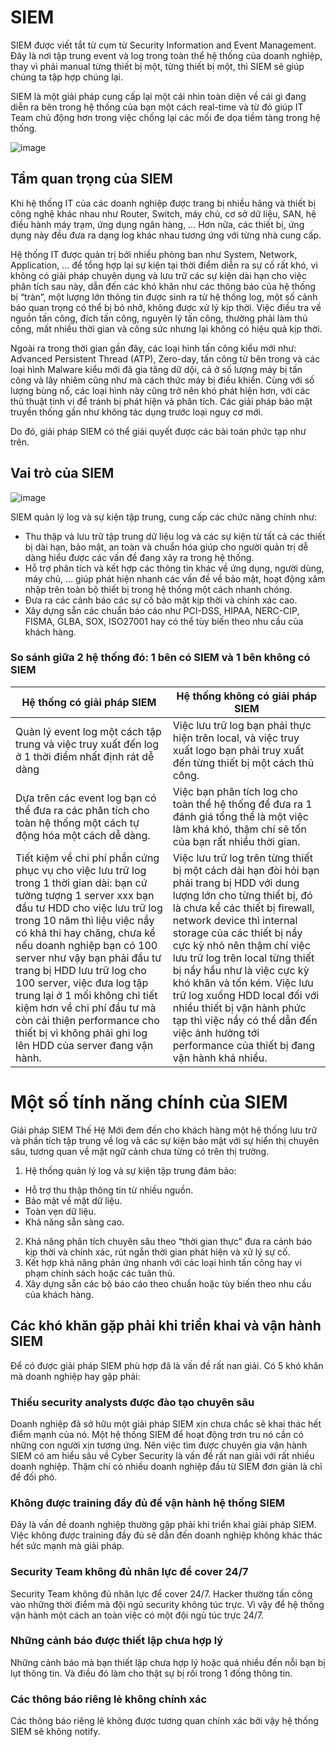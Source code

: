 # SIEM

SIEM được viết tắt từ cụm từ Security Information and Event Management. Đây là nơi tập trung event và log trong toàn thể hệ thống của doanh nghiệp, thay vì phải manual từng thiết bị một, từng thiết bị một, thì SIEM sẽ giúp chúng ta tập hợp chúng lại.

SIEM là một giải pháp cung cấp lại một cái nhìn toàn diện về cái gì đang diễn ra bên trong hệ thống của bạn một cách real-time và từ đó giúp IT Team chủ động hơn trong việc chống lại các mối đe dọa tiềm tàng trong hệ thống.

![image](https://user-images.githubusercontent.com/111716161/193772375-20bcc4f9-a588-4bbe-a771-031ee7d72b7b.png)

## Tầm quan trọng của SIEM

Khi hệ thống IT của các doanh nghiệp được trang bị nhiều hãng và thiết bị công nghệ khác nhau như Router, Switch, máy chủ, cơ sở dữ liệu, SAN, hệ điều hành máy trạm, ứng dụng ngân hàng, … Hơn nữa, các thiết bị, ứng dụng này đều đưa ra dạng log khác nhau tương ứng với từng nhà cung cấp.

Hệ thống IT được quản trị bởi nhiều phòng ban như System, Network, Application, … để tổng hợp lại sự kiện tại thời điểm diễn ra sự cố rất khó, vì không có giải pháp chuyên dụng và lưu trữ các sự kiện dài hạn cho việc phân tích sau này, dẫn đến các khó khăn như các thông báo của hệ thống bị “tràn”, một lượng lớn thông tin được sinh ra từ hệ thống log, một số cảnh báo quan trọng có thể bị bỏ nhỡ, không được xử lý kịp thời. Việc điều tra về nguồn tấn công, đích tấn công, nguyên lý tấn công, thường phải làm thủ công, mất nhiều thời gian và công sức nhưng lại không có hiệu quả kịp thời.

Ngoài ra trong thời gian gần đây, các loại hình tấn công kiểu mới như: Advanced Persistent Thread (ATP), Zero-day, tấn công từ bên trong và các loại hình Malware kiểu mới đã gia tăng dữ dội, cả ở số lượng máy bị tấn công và lây nhiêm cũng như mà cách thức máy bị điều khiển. Cùng với số lượng bùng nổ, các loại hình này cũng trở nên khó phát hiện hơn, với các thủ thuật tinh vi để tránh bị phát hiện và phân tích. Các giải pháp bảo mật truyền thống gần như không tác dụng trước loại nguy cơ mới.

Do đó, giải pháp SIEM có thể giải quyết được các bài toán phức tạp như trên.

## Vai trò của SIEM

![image](https://user-images.githubusercontent.com/111716161/193769141-eeed977e-1c8b-4bbb-b23b-9fe86a426ef4.png)

SIEM quản lý log và sự kiện tập trung, cung cấp các chức năng chính như:

- Thu thập và lưu trữ tập trung dữ liệu log và các sự kiện từ tất cả các thiết bị dài hạn, bảo mật, an toàn và chuẩn hóa giúp cho người quản trị dễ dàng hiểu được các vấn đề đang xảy ra trong hệ thống.
- Hỗ trợ phân tích và kết hợp các thông tin khác về ứng dụng, người dùng, máy chủ, … giúp phát hiện nhanh các vấn đề về bảo mật, hoạt động xâm nhập trên toàn bộ thiết bị trong hệ thống một cách nhanh chóng.
- Đưa ra các cảnh báo các sự cố bảo mật kịp thời và chính xác cao.
- Xây dựng sẵn các chuẩn báo cáo như PCI-DSS, HIPAA, NERC-CIP, FISMA, GLBA, SOX, ISO27001 hay có thể tùy biến theo nhu cầu của khách hàng.

### So sánh giữa 2 hệ thống đó: 1 bên có SIEM và 1 bên không có SIEM

| Hệ thống có giải pháp SIEM | Hệ thống không có giải pháp SIEM |
|---|---|
| Quản lý event log một cách tập trung và việc truy xuất đến log ở 1 thời điểm nhất định rát dễ dàng | Việc lưu trữ log bạn phải thực hiện trên local, và việc truy xuất logo bạn phải truy xuất đến từng thiết bị một cách thủ công. | 
| Dựa trên các event log bạn có thể đưa ra các phân tích cho toàn hệ thống một cách tự động hóa một cách dễ dàng. | Việc bạn phân tích log cho toàn thể hệ thống để đưa ra 1 đánh giá tổng thể là một việc làm khá khó, thậm chí sẽ tốn của bạn rất nhiều thời gian. |
| Tiết kiệm về chi phí phần cứng phục vụ cho việc lưu trữ log trong 1 thời gian dài: bạn cứ tưởng tượng 1 server xxx bạn đầu tư HDD cho việc lưu trữ log trong 10 năm thì liệu việc nầy có khả thi hay chăng, chưa kể nếu doanh nghiệp bạn có 100 server như vậy bạn phải đầu tư trang bị HDD lưu trữ log cho 100 server, việc đưa log tập trung lại ở 1 mối không chỉ tiết kiệm hơn về chi phí đầu tư mà còn cải thiện performance cho thiết bị vì không phải ghi log lên HDD của server đang vận hành. | Việc lưu trữ log trên từng thiết bị một cách dài hạn đòi hỏi bạn phải trang bị HDD với dung lượng lớn cho từng thiết bị, đó là chưa kể các thiết bị firewall, network device thì internal storage của các thiết bị nầy cực kỳ nhỏ nên thậm chí việc lưu trữ log trên local từng thiết bị nầy hầu như là việc cực kỳ khó khăn và tốn kém. Việc lưu trữ log xuống HDD local đối với nhiều thiết bị vận hành phức tạp thì việc nầy có thể dẫn đến việc ảnh hưởng tới performance của thiết bị đang vận hành khá nhiều.| 

# Một số tính năng chính của SIEM

Giải pháp SIEM Thế Hệ Mới đem đến cho khách hàng một hệ thống lưu trữ và phần tích tập trung về log và các sự kiện bảo mật với sự hiển thị chuyên sâu, tương quan về mặt ngữ cảnh chưa từng có trên thị trường.

1. Hệ thống quản lý log và sự kiện tập trung đảm bảo:
- Hỗ trợ thu thập thông tin từ nhiều nguồn.
- Bảo mật về mặt dữ liệu.
- Toàn vẹn dữ liệu.
- Khả năng sẵn sàng cao.
2. Khả năng phân tích chuyên sâu theo “thời gian thực” đưa ra cảnh báo kịp thời và chính xác, rút ngắn thời gian phát hiện và xử lý sự cố.
3. Kết hợp khả năng phản ứng nhanh với các loại hình tấn công hay vi phạm chính sách hoặc các tuân thủ.
4. Xây dựng sẵn các bộ báo cáo theo chuẩn hoặc tùy biến theo nhu cầu của khách hàng.

## Các khó khăn gặp phải khi triển khai và vận hành SIEM

Để có được giải pháp SIEM phù hợp đã là vấn đề rất nan giải. Có 5 khó khăn mà doanh nghiệp hay gặp phải:

### Thiếu security analysts được đào tạo chuyên sâu
Doanh nghiệp đã sở hữu một giải pháp SIEM xịn chưa chắc sẽ khai thác hết điểm mạnh của nó.  Một hệ thống SIEM để hoạt động trơn tru nó cần có những con người xịn tương ứng. Nên việc tìm được chuyên gia vận hành SIEM có am hiểu sâu về Cyber Security là vấn đề rất nan giải với rất nhiều doanh nghiệp. Thậm chí có nhiều doanh nghiệp đầu từ SIEM đơn giản là chỉ để đối phó.

### Không được training đầy đủ để vận hành hệ thống SIEM
Đây là vấn đề doanh nghiệp thường gặp phải khi triển khai giải pháp SIEM. Việc không được training đầy đủ sẽ dẫn đến doanh nghiệp không khác thác hết sức mạnh mà giải pháp.

### Security Team không đủ nhân lực để cover 24/7
Security Team không đủ nhân lực để cover 24/7. Hacker thường tấn công vào những thời điểm mà đội ngũ security không túc trực. Vì vậy để hệ thống vận hành một cách an toàn việc có một đội ngủ túc trực 24/7.

### Những cảnh báo được thiết lập chưa hợp lý
Những cảnh báo mà bạn thiết lập chưa hợp lý hoặc quá nhiều đến nỗi bạn bị lụt thông tin. Và điều đó làm cho thật sự bị rối trong 1 đống thông tin.

### Các thông báo riêng lẻ không chính xác
Các thông báo riêng lẻ không được tương quan chính xác bởi  vậy hệ thống SIEM sẽ không notify.

